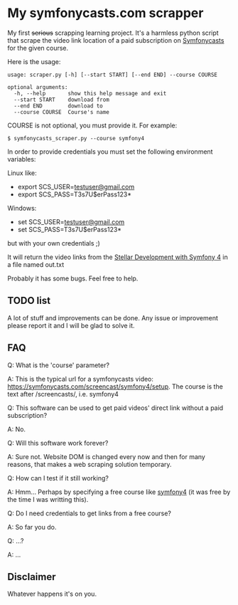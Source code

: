 # My symfonycasts.com scrapper

My first <del>serious</del> scrapping learning project. It's a harmless python script that scrape 
the video link location of a paid subscription on [Symfonycasts](https://symfonycasts.com/) for the given course.

Here is the usage:
```
usage: scraper.py [-h] [--start START] [--end END] --course COURSE

optional arguments:
  -h, --help       show this help message and exit
  --start START    download from
  --end END        download to
  --course COURSE  Course's name
```  
COURSE is not optional, you must provide it. For example:

```
$ symfonycasts_scraper.py --course symfony4
```

In order to provide credentials you must set the following environment variables:

Linux like:
* export SCS_USER=testuser@gmail.com
* export SCS_PASS=T3s7U$erPass123*

Windows:
* set SCS_USER=testuser@gmail.com
* set SCS_PASS=T3s7U$erPass123*

but with your own credentials ;)

It will return the video links from the 
[Stellar Development with Symfony 4](https://symfonycasts.com/screencast/symfony)
in a file named out.txt

Probably it has some bugs. Feel free to help.


## TODO list 

A lot of stuff and improvements can be done. Any issue or improvement please report 
it and I will be glad to solve it.


## FAQ
Q: What is the 'course' parameter?

A: This is the typical url for a symfonycasts video: https://symfonycasts.com/screencast/symfony4/setup.
The course is the text after /screencasts/, i.e. symfony4

Q: This software can be used to get paid videos' direct link without a paid subscription?

A: No.

Q: Will this software work forever?

A: Sure not. Website DOM is changed every now and then for many reasons, 
that makes a web scraping solution temporary.

Q: How can I test if it still working?

A: Hmm... Perhaps by specifying a free course like [symfony4](https://symfonycasts.com/screencast/symfony4) 
(it was free by the time I was writting this).

Q: Do I need credentials to get links from a free course?

A: So far you do.

Q: ...?

A: ...


## Disclaimer
Whatever happens it's on you.

